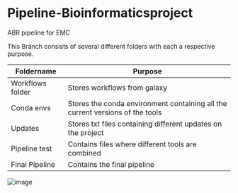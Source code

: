 # Pipeline-Bioinformaticsproject
ABR pipeline for EMC

This Branch consists of several different folders with each a respective purpose. 


Foldername | Purpose
-------------|--------------
Workflows folder | Stores workflows from galaxy
Conda envs | Stores the conda environment containing all the current versions of the tools
Updates | Stores txt files containing different updates on the project
Pipeline test | Contains files where different tools are combined
Final Pipeline | Contains the final pipeline

![image](https://user-images.githubusercontent.com/101572525/176131441-86135f30-8d64-41f6-9826-a4aac694f0ff.png)
